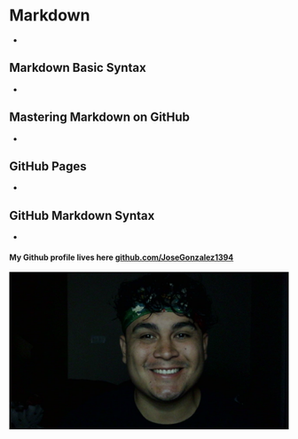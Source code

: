 # Markdown

* 


## Markdown Basic Syntax

*


## Mastering Markdown on GitHub

*


## GitHub Pages
*


## GitHub Markdown Syntax
*

#### My Github profile lives here [github.com/JoseGonzalez1394](https://github.com/JoseGonzalez1394)

![](/WIN_20220627_05_31_26_Pro.jpg)
